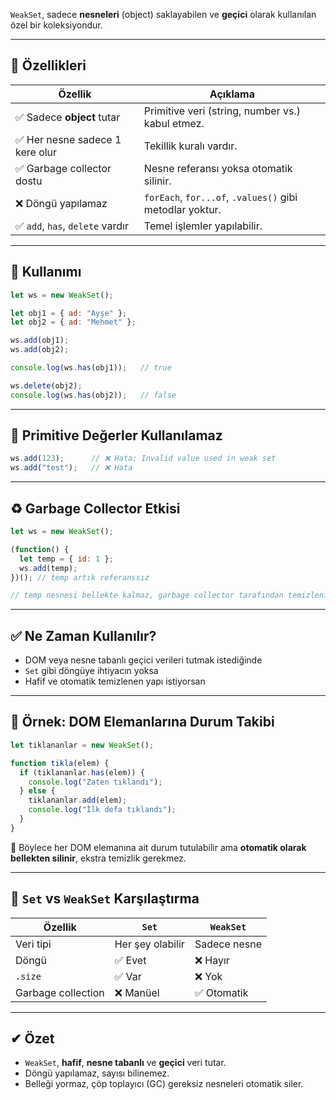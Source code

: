 
`WeakSet`, sadece **nesneleri** (object) saklayabilen ve **geçici** olarak kullanılan özel bir koleksiyondur.

---

## 📌 Özellikleri

|Özellik|Açıklama|
|---|---|
|✅ Sadece **object** tutar|Primitive veri (string, number vs.) kabul etmez.|
|✅ Her nesne sadece 1 kere olur|Tekillik kuralı vardır.|
|✅ Garbage collector dostu|Nesne referansı yoksa otomatik silinir.|
|❌ Döngü yapılamaz|`forEach`, `for...of`, `.values()` gibi metodlar yoktur.|
|✅ `add`, `has`, `delete` vardır|Temel işlemler yapılabilir.|

---

## 🔧 Kullanımı

```js
let ws = new WeakSet();

let obj1 = { ad: "Ayşe" };
let obj2 = { ad: "Mehmet" };

ws.add(obj1);
ws.add(obj2);

console.log(ws.has(obj1));   // true

ws.delete(obj2);
console.log(ws.has(obj2));   // false
```

---

## 🚫 Primitive Değerler Kullanılamaz

```js
ws.add(123);      // ❌ Hata: Invalid value used in weak set
ws.add("test");   // ❌ Hata
```

---

## ♻️ Garbage Collector Etkisi

```js
let ws = new WeakSet();

(function() {
  let temp = { id: 1 };
  ws.add(temp);
})(); // temp artık referanssız

// temp nesnesi bellekte kalmaz, garbage collector tarafından temizlenir.
```

---

## ✅ Ne Zaman Kullanılır?

- DOM veya nesne tabanlı geçici verileri tutmak istediğinde
- `Set` gibi döngüye ihtiyacın yoksa
- Hafif ve otomatik temizlenen yapı istiyorsan

---

## 🔐 Örnek: DOM Elemanlarına Durum Takibi

```js
let tiklananlar = new WeakSet();

function tikla(elem) {
  if (tiklananlar.has(elem)) {
    console.log("Zaten tıklandı");
  } else {
    tiklananlar.add(elem);
    console.log("İlk defa tıklandı");
  }
}
```

📌 Böylece her DOM elemanına ait durum tutulabilir ama **otomatik olarak bellekten silinir**, ekstra temizlik gerekmez.

---

## 🎯 `Set` vs `WeakSet` Karşılaştırma

|Özellik|`Set`|`WeakSet`|
|---|---|---|
|Veri tipi|Her şey olabilir|Sadece nesne|
|Döngü|✅ Evet|❌ Hayır|
|`.size`|✅ Var|❌ Yok|
|Garbage collection|❌ Manüel|✅ Otomatik|

---

## ✔ Özet

- `WeakSet`, **hafif**, **nesne tabanlı** ve **geçici** veri tutar.
- Döngü yapılamaz, sayısı bilinemez.
- Belleği yormaz, çöp toplayıcı (GC) gereksiz nesneleri otomatik siler.